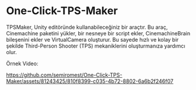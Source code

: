 # One-Click-TPS-Maker

TPSMaker, Unity editöründe kullanabileceğiniz bir araçtır. Bu araç, Cinemachine paketini yükler, bir nesneye bir script ekler, CinemachineBrain bileşenini ekler ve VirtualCamera oluşturur. Bu sayede hızlı ve kolay bir şekilde Third-Person Shooter (TPS) mekaniklerini oluşturmanıza yardımcı olur.


Örnek Video:

https://github.com/semiromest/One-Click-TPS-Maker/assets/81243425/810f8399-c035-4b72-8802-6a6b2f246f07

